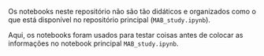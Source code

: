 
Os notebooks neste repositório não são tão didáticos e organizados como o que está disponível no repositório principal (`MAB_study.ipynb`).

Aqui, os notebooks foram usados para testar coisas antes de colocar as informações no notebook principal `MAB_study.ipynb`.